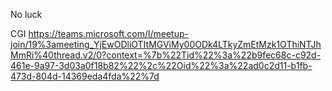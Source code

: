 No luck

CGI
https://teams.microsoft.com/l/meetup-join/19%3ameeting_YjEwODliOTItMGViMy00ODk4LTkyZmEtMzk1OThiNTJhMmRi%40thread.v2/0?context=%7b%22Tid%22%3a%22b9fec68c-c92d-461e-9a97-3d03a0f18b82%22%2c%22Oid%22%3a%22ad0c2d11-b1fb-473d-804d-14369eda4fda%22%7d
